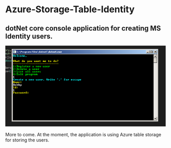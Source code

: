 # Azure-Storage-Table-Identity
## dotNet core console application for creating MS Identity users.
![alt tag](https://github.com/nilsjc/Azure-Storage-Table-Identity/blob/master/IdentityCoreApp.PNG)


More to come. At the moment, the application is using Azure table storage for storing the users.
